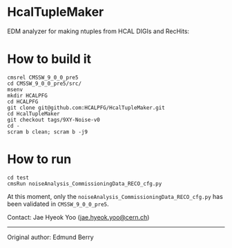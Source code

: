 HcalTupleMaker
==============

EDM analyzer for making ntuples from HCAL DIGIs and RecHits:

# How to build it 
``` 
cmsrel CMSSW_9_0_0_pre5
cd CMSSW_9_0_0_pre5/src/
msenv
mkdir HCALPFG
cd HCALPFG
git clone git@github.com:HCALPFG/HcalTupleMaker.git
cd HcalTupleMaker
git checkout tags/9XY-Noise-v0
cd -
scram b clean; scram b -j9
``` 

# How to run
``` 
cd test
cmsRun noiseAnalysis_CommissioningData_RECO_cfg.py
``` 
At this moment, only the `noiseAnalysis_CommissioningData_RECO_cfg.py` has been validated in `CMSSW_9_0_0_pre5`.  

Contact: Jae Hyeok Yoo (jae.hyeok.yoo@cern.ch) 

-------------
Original author: Edmund Berry
